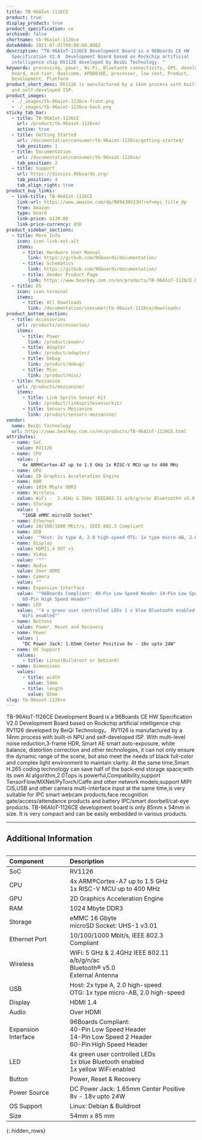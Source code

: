 ```yaml
---
title: TB-96AIot-1126CE
product: true
display_product: true
product_specification: ce
archived: false
shortname: tb-96aiot-1126ce
dateAdded: 2021-07-01T09:00:00.000Z
description: "TB-96AIoT-1126CE Development Board is a 96Boards CE HW
  Specification V2.0  Development Board based on Rockchip artificial
  intelligence chip RV1126 developed by BeiQi Technology. "
keywords: processing, power, Wi-Fi, Bluetooth connectivity, GPS, development,
  board, mid-tier, Qualcomm, APQ8016E, processor, low cost, Product,
  Development, Platform
product_short_desc: RV1126 is manufactured by a 14nm process with built-in NPU
  and self-developed ISP.
product_images:
  - ./_images/tb-96aiot-1126ce-front.png
  - ./_images/tb-96aiot-1126ce-back.png
sticky_tab_bar:
  - title: TB-96AIot-1126CE
    url: /product/tb-96aiot-1126ce/
    active: true
  - title: Getting Started
    url: /documentation/consumer/tb-96aiot-1126ce/getting-started/
    tab_position: 1
  - title: Documentation
    url: /documentation/consumer/tb-96aiot-1126ce/
    tab_position: 2
  - title: Support
    url: https://discuss.96boards.org/
    tab_position: 4
    tab_align_right: true
product_buy_links:
  - link-title: TB-96AIot-1126CE
    link-url: https://www.amazon.com/dp/B094JNV3JH?ref=myi_title_dp
    from: Amazon
    type: board
    link-price: $139.00
    link-price-currency: USD
product_sidebar_sections:
  - title: More Info
    icon: icon-link-ext-alt
    items:
      - title: Hardware User Manual
        link: https://github.com/96boards/documentation/
      - title: Schematics
        link: https://github.com/96boards/documentation/
      - title: Vendor Product Page
        link: https://www.bearkey.com.cn/en/products/TB-96AIoT-1126CE.html
  - title: OS
    icon: icon-terminal
    items:
      - title: All Downloads
        link: /documentation/consumer/tb-96aiot-1126ce/downloads/
product_bottom_section:
  - title: Accessories
    url: /products/accessories/
    items:
      - title: Power
        link: /product/power/
      - title: Adapter
        link: /product/adapter/
      - title: Debug
        link: /product/debug/
      - title: Misc
        link: /product/misc/
  - title: Mezzanine
    url: /products/mezzanine/
    items:
      - title: Link Sprite Sensor Kit
        link: /product/linkspritesensorkit/
      - title: Sensors Mezzanine
        link: /product/sensors-mezzanine/
vendor:
  name: BeiQi Technology
  url: https://www.bearkey.com.cn/en/products/TB-96AIoT-1126CE.html
attributes:
  - name: SoC
    value: RV1126
  - name: CPU
    value: |
      4x ARM®Cortex-A7 up to 1.5 GHz 1x RISC-V MCU up to 400 MHz
  - name: GPU
    value: 2D Graphics Acceleration Engine
  - name: RAM
    value: 1024 Mbyte DDR3
  - name: Wireless
    value: WiFi -  2.4GHz & 5GHz IEEE802.11 a/b/g/n/ac Bluetooth® v5.0 WIFI/BT ANT×1
  - name: Storage
    value: |
      "16GB eMMC microSD Socket"
  - name: Ethernet
    value: 10/100/1000 Mbit/s, IEEE 802.3 Compliant
  - name: USB
    value: '"Host: 2x type A, 2.0 high-speed OTG: 1x type micro-AB, 2.0 high-speed"'
  - name: Display
    value: HDMI1.4 OUT ×1
  - name: Video
    value: '""'
  - name: Audio
    value: Over HDMI
  - name: Camera
    value: ""
  - name: Expansion Interface
    value: '"96Boards Compliant: 40-Pin Low Speed Header 14-Pin Low Speed 2 Header
      60-Pin High Speed Header"'
  - name: LED
    value: '"4 x green user controlled LEDs 1 x blue Bluetooth enabled 1 x yellow
      WiFi enabled"'
  - name: Buttons
    value: Power, Reset and Recovery
  - name: Power
    value: |
      "DC Power Jack: 1.65mm Center Positive 8v - 18v upto 24W"
  - name: OS Support
    values:
      - title: Linux(Buildroot or Debian9)
  - name: Dimensions
    values:
      - title: width
        value: 54mm
      - title: length
        value: 85mm
slug: tb-96aiot-1126ce
---
```

TB-96AIoT-1126CE Development Board is a 96Boards CE HW Specification V2.0  Development Board based on Rockchip artificial intelligence chip RV1126 developed by BeiQi Technology。
RV1126 is manufactured by a 14nm process with built-in NPU and self-developed ISP. With multi-level noise reduction,3-frame HDR, Smart AE smart auto-exposure, white balance, distortion correction and other technologies, it can not only ensure the dynamic range of the scene, but also meet the needs of black full-color and complex light environment to maintain clarity. At the same time,Smart H.265 coding technology can save half of the back-end storage space;with its own AI algorithm,2.0Tops is powerful,Compatibility,support TensorFlow/MXNet/PyTorch/Caffe and other network models;support MIPI CIS,USB and other camera multi-interface input at the same time,is very suitable for IPC smart webcam products,face recognition gate/access/attendance products and battery IPC/smart doorbell/cat-eye products.
TB-96AIoT-1126CE development board is only 85mm x 54mm in size. It is very compact and can be easily embedded in various products.


*******

## Additional Information

<div style="overflow-x:scroll;" markdown="1">

|   Component          |   Description |
|:---------------------|:--------------|
|  SoC                 | RV1126              |
|  CPU                 | 4x ARM®Cortex-A7 up to 1.5 GHz <br> 1x RISC-V MCU up to 400 MHz                                                     |
|  GPU                 | 2D Graphics Acceleration Engine                                                                           |
|  RAM                 | 1024 Mbyte DDR3                                                                                                    |
|  Storage             | eMMC 16 Gbyte <br> microSD Socket: UHS-1 v3.01                           |
|  Ethernet Port       | 10/100/1000 Mbit/s, IEEE 802.3 Compliant                                                                               |
|  Wireless            | WiFi: 5 GHz & 2.4GHz IEEE 802.11 a/b/g/n/ac <br> Bluetooth® v5.0 <br> External Antenna                           |
|  USB                 | Host: 2x type A, 2.0 high-speed <br> OTG: 1x type micro-AB, 2.0 high-speed                                             |
|  Display             | HDMI 1.4                                                                                |
|  Audio               | Over HDMI                                                                                                              |
|  Expansion Interface | 96Boards Compliant: <br> 40-Pin Low Speed Header <br> 14-Pin Low Speed 2 Header <br> 60-Pin High Speed Header                                         |
|  LED                 | 4x green user controlled LEDs <br> 1x blue Bluetooth enabled <br> 1x yellow WiFi enabled |
|  Button              | Power, Reset & Recovery                                                                                                      |
|  Power Source        | DC Power Jack: 1.65mm Center Positive <br> 8v - 18v upto 24W                                                           |
|  OS Support          | Linux: Debian & Buildroot |
|  Size                | 54mm x 85 mm                                                                                                            |
{:.hidden_rows}
</div>
